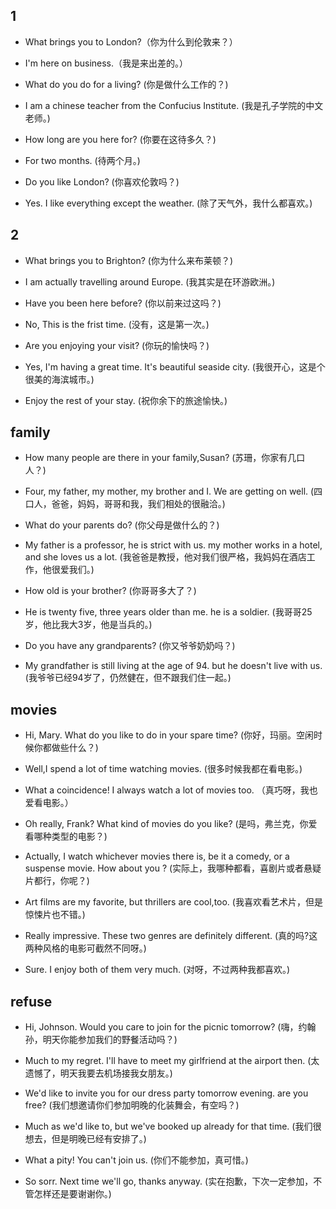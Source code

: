 ## 1

- What brings you to London?（你为什么到伦敦来？）

* I'm here on business.（我是来出差的。）

- What do you do for a living? (你是做什么工作的？)

* I am a chinese teacher from the Confucius Institute. (我是孔子学院的中文老师。)

- How long are you here for? (你要在这待多久？)

* For two months. (待两个月。)

- Do you like London? (你喜欢伦敦吗？)

* Yes. I like everything except the weather. (除了天气外，我什么都喜欢。)

## 2

- What brings you to Brighton? (你为什么来布莱顿？)

* I am actually travelling around Europe. (我其实是在环游欧洲。)

- Have you been here before? (你以前来过这吗？)

* No, This is the frist time. (没有，这是第一次。)

- Are you enjoying your visit? (你玩的愉快吗？)

* Yes, I'm having a great time. It's beautiful seaside city. (我很开心，这是个很美的海滨城市。)

- Enjoy the rest of your stay. (祝你余下的旅途愉快。)

## family

- How many people are there in your family,Susan? (苏珊，你家有几口人？)

* Four, my father, my mother, my brother and I. We are getting on well. (四口人，爸爸，妈妈，哥哥和我，我们相处的很融洽。)

- What do your parents do? (你父母是做什么的？)

* My father is a professor, he is strict with us. my mother works in a hotel, and she loves us a lot. (我爸爸是教授，他对我们很严格，我妈妈在酒店工作，他很爱我们。)

- How old is your brother? (你哥哥多大了？)

* He is twenty five, three years older than me. he is a soldier. (我哥哥25岁，他比我大3岁，他是当兵的。)

- Do you have any grandparents? (你又爷爷奶奶吗？)

* My grandfather is still living at the age of 94. but he doesn't live with us. (我爷爷已经94岁了，仍然健在，但不跟我们住一起。)

## movies

- Hi, Mary. What do you like to do in your spare time? (你好，玛丽。空闲时候你都做些什么？)

* Well,I spend a lot of time watching movies. (很多时候我都在看电影。)

- What a coincidence! I always watch a lot of movies too. （真巧呀，我也爱看电影。）

* Oh really, Frank? What kind of movies do you like? (是吗，弗兰克，你爱看哪种类型的电影？)

- Actually, I watch whichever movies there is, be it a comedy, or a suspense movie. How about you ?  (实际上，我哪种都看，喜剧片或者悬疑片都行，你呢？)

* Art films are my favorite, but thrillers are cool,too. (我喜欢看艺术片，但是惊悚片也不错。)

- Really impressive. These two genres are definitely different. (真的吗?这两种风格的电影可截然不同呀。)

* Sure. I enjoy both of them very much. (对呀，不过两种我都喜欢。)

## refuse

- Hi, Johnson. Would you care to join for the picnic tomorrow? (嗨，约翰孙，明天你能参加我们的野餐活动吗？)

* Much to my regret. I'll have to meet my girlfriend at the airport then. (太遗憾了，明天我要去机场接我女朋友。)

- We'd like to invite you for our dress party tomorrow evening. are you free? (我们想邀请你们参加明晚的化装舞会，有空吗？)

* Much as we'd like to, but we've booked up already for that time. (我们很想去，但是明晚已经有安排了。)

- What a pity! You can't join us. (你们不能参加，真可惜。)

* So sorr. Next time we'll go, thanks anyway. (实在抱歉，下次一定参加，不管怎样还是要谢谢你。)

